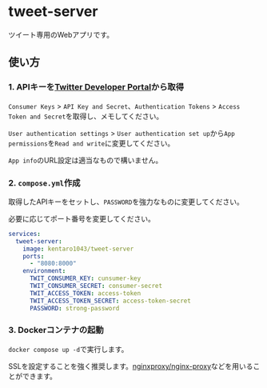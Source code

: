 # tweet-server

ツイート専用のWebアプリです。

## 使い方

### 1. APIキーを[Twitter Developer Portal](https://developer.twitter.com/en/portal/dashboard)から取得

`Consumer Keys` > `API Key and Secret`、`Authentication Tokens` > `Access Token and Secret`を取得し、メモしてください。

`User authentication settings` > `User authentication set up`から`App permissions`を`Read and write`に変更してください。

`App info`のURL設定は適当なもので構いません。

### 2. `compose.yml`作成
取得したAPIキーをセットし、`PASSWORD`を強力なものに変更してください。

必要に応じてポート番号を変更してください。

```yaml
services:
  tweet-server:
    image: kentaro1043/tweet-server
    ports:
      - "8080:8000"
    environment:
      TWIT_CONSUMER_KEY: cunsumer-key
      TWIT_CONSUMER_SECRET: consumer-secret
      TWIT_ACCESS_TOKEN: access-token
      TWIT_ACCESS_TOKEN_SECRET: access-token-secret
      PASSWORD: strong-password
```

### 3. Dockerコンテナの起動
`docker compose up -d`で実行します。

SSLを設定することを強く推奨します。[nginxproxy/nginx-proxy](https://hub.docker.com/r/nginxproxy/nginx-proxy)などを用いることができます。
